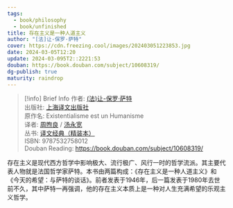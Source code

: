 ```yaml
---
tags:
  - book/philosophy
  - book/unfinished
title: 存在主义是一种人道主义
author: "[法]让-保罗·萨特"
cover: https://cdn.freezing.cool/images/202403051223853.jpg
date: 2024-03-05T12:20
update: 2024-03-095T2::2221:53
douban: https://book.douban.com/subject/10608319/
dg-publish: true
maturity: raindrop
---
```

>[!info] Brief Info
>  作者: [(法)让-保罗·萨特](https://book.douban.com/search/%E8%AE%A9-%E4%BF%9D%E7%BD%97%C2%B7%E8%90%A8%E7%89%B9)  
>出版社: [上海译文出版社](https://book.douban.com/press/2582)  
>原作名: Existentialisme est un Humanisme  
>译者: [周煦良](https://book.douban.com/search/%E5%91%A8%E7%85%A6%E8%89%AF) / [汤永宽](https://book.douban.com/search/%E6%B1%A4%E6%B0%B8%E5%AE%BD)  
>丛书: [译文经典（精装本）](https://book.douban.com/series/1831)  
>ISBN: 9787532758012  
>Douban Reading: https://book.douban.com/subject/10608319/

存在主义是现代西方哲学中影响极大、流行极广、风行一时的哲学流派。其主要代表人物就是法国哲学家萨特。本书由两篇构成：《存在主义是一种人道主义》和《今天的希望：与萨特的谈话》。前者发表于1946年，后一篇发表于1980年去世前不久，其中萨特一再强调，他的存在主义本质上是一种对人生充满希望的乐观主义哲学。